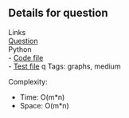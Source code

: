 ## Details for question

Links   
[Question](https://leetcode.com/problems/surrounded-regions/description/?envType=study-plan-v2&envId=top-interview-150) <br>
Python  
    - [Code file](lc130_surrounded_regions.py)  
    - [Test file](lc130_surrounded_regions_test.py)
q
Tags: graphs, medium

Complexity:

- Time: O(m*n) 
- Space: O(m*n)
